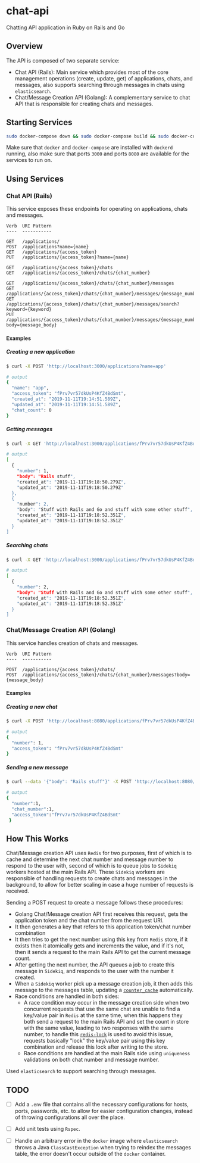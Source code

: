 # chat-api
Chatting API application in Ruby on Rails and Go

## Overview
The API is composed of two separate service:
- Chat API (Rails): Main service which provides most of the core management operations (create, update, get) of applications, chats, and messages, also supports searching through messages in chats using `elasticsearch`.
- Chat/Message Creation API (Golang): A complementary service to chat API that is responsible for creating chats and messages.

## Starting Services
```bash
sudo docker-compose down && sudo docker-compose build && sudo docker-compose up
```
Make sure that `docker` and `docker-compose` are installed with `dockerd` running, also make sure that ports `3000` and ports `8080` are available for the services to run on.

## Using Services

### Chat API (Rails)
This service exposes these endpoints for operating on applications, chats and messages.

```
Verb  URI Pattern
----  -----------

GET   /applications/
POST  /applications?name={name}
GET   /applications/{access_token}
PUT   /applications/{access_token}?name={name}

GET   /applications/{access_token}/chats
GET   /applications/{access_token}/chats/{chat_number}

GET   /applications/{access_token}/chats/{chat_number}/messages
GET   /applications/{access_token}/chats/{chat_number}/messages/{message_number}
GET   /applications/{access_token}/chats/{chat_number}/messages/search?keyword={keyword}
PUT   /applications/{access_token}/chats/{chat_number}/messages/{message_number}?body={message_body}
```
#### Examples

##### Creating a new application
```bash
$ curl -X POST 'http://localhost:3000/applications?name=app'

# output
{
  "name": "app",
  "access_token": "fPrv7vr57dkUsP4KfZ4BdSmt",
  "created_at": "2019-11-11T19:14:51.589Z",
  "updated_at": "2019-11-11T19:14:51.589Z",
  "chat_count": 0
}
```

##### Getting messages
```bash
$ curl -X GET 'http://localhost:3000/applications/fPrv7vr57dkUsP4KfZ4BdSmt/chats/1/messages'

# output
[
  {
    "number": 1,
    "body": "Rails stuff",
    "created_at": "2019-11-11T19:18:50.279Z",
    "updated_at": "2019-11-11T19:18:50.279Z"
  },
  {
    "number": 2,
    "body": "Stuff with Rails and Go and stuff with some other stuff",
    "created_at": "2019-11-11T19:18:52.351Z",
    "updated_at": "2019-11-11T19:18:52.351Z"
  }
]

```
##### Searching chats
```bash
$ curl -X GET 'http://localhost:3000/applications/fPrv7vr57dkUsP4KfZ4BdSmt/chats/1/messages/search?keyword=Go'

# output
[
  {
    "number": 2,
    "body": "Stuff with Rails and Go and stuff with some other stuff",
    "created_at": "2019-11-11T19:18:52.351Z",
    "updated_at": "2019-11-11T19:18:52.351Z"
  }
]
```

### Chat/Message Creation API (Golang)
This service handles creation of chats and messages.

```
Verb  URI Pattern
----  -----------

POST  /applications/{access_token}/chats/
POST  /applications/{access_token}/chats/{chat_number}/messages?body={message_body}
```
#### Examples
##### Creating a new chat
```bash
$ curl -X POST 'http://localhost:8080/applications/fPrv7vr57dkUsP4KfZ4BdSmt/chats'

# output
{
  "number": 1,
  "access_token": "fPrv7vr57dkUsP4KfZ4BdSmt"
}
```

##### Sending a new message
```bash
$ curl --data '{"body": "Rails stuff"}' -X POST 'http://localhost:8080/applications/fPrv7vr57dkUsP4KfZ4BdSmt/chats/1/messages'

# output
{
  "number":1,
  "chat_number":1,
  "access_token":"fPrv7vr57dkUsP4KfZ4BdSmt"
 }
 ```
 
 ## How This Works
 Chat/Message creation API uses `Redis` for two purposes, first of which is to cache and determine the next chat number
 and message number to respond to the user with, second of which is to queue jobs to `Sidekiq` workers hosted at the main Rails API. These `Sidekiq`
 workers are responsible of handling requests to create chats and messages in the background, to allow for better scaling in case a huge number of requests is received.
 
 Sending a POST request to create a message follows these procedures:
 - Golang Chat/Message creation API first receives this request, gets the application token and the chat number from the request URI.
 - It then generates a key that refers to this application token/chat number combination
 - It then tries to get the next number using this key from `Redis` store, if it exists then it atomically gets and increments the value,
 and if it's not, then it sends a request to the main Rails API to get the current message count.
 - After getting the next number, the API queues a job to create this message in `Sidekiq`, and responds to the user with the number it created.
 - When a `Sidekiq` worker pick up a message creation job, it then adds this message to the messages table, updating a [`counter_cache`](https://guides.rubyonrails.org/association_basics.html) automatically.
 - Race conditions are handled in both sides:
     - A race condition may occur in the message creation side when two concurrent requests that use the same chat are unable to find a key/value pair in `Redis`
 at the same time, when this happens they both send a request to the main Rails API and set the count in store with the same value, leading to two responses with the same number,
 to handle this [`redis-lock`](https://github.com/bsm/redis-lock) is used to avoid this issue, requests basically "lock" the key/value pair using
 this key combination and release this lock after writing to the store.
     - Race conditions are handled at the main Rails side using `uniqueness` validations on both chat number and message number.
     
Used `elasticsearch` to support searching through messages.
     
## TODO
- [ ] Add a `.env` file that contains all the necessary configurations for hosts, ports, passwords, etc. to allow for easier configuration changes, instead of throwing configurations all over the place.
- [ ] Add unit tests using `Rspec`.
- [ ] Handle an arbitrary error in the `docker` image where `elasticsearch` throws a Java `ClassCastException` when trying to reindex the messages table, the error
doesn't occur outside of the `docker` container.

